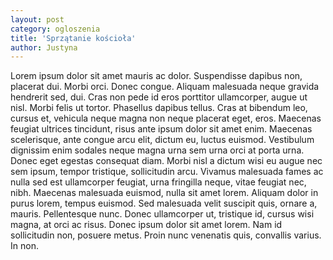 ```yaml
---
layout: post
category: ogloszenia
title: 'Sprzątanie kościoła'
author: Justyna
---
```


<p>Lorem ipsum dolor sit amet mauris ac dolor. Suspendisse dapibus non, placerat dui. Morbi orci. Donec congue. Aliquam malesuada neque gravida hendrerit sed, dui. Cras non pede id eros porttitor ullamcorper, augue ut nisl. Morbi felis ut tortor. Phasellus dapibus tellus. Cras at bibendum leo, cursus et, vehicula neque magna non neque placerat eget, eros. Maecenas feugiat ultrices tincidunt, risus ante ipsum dolor sit amet enim. Maecenas scelerisque, ante congue arcu elit, dictum eu, luctus euismod. Vestibulum dignissim enim sodales neque magna urna sem urna orci at porta urna. Donec eget egestas consequat diam. Morbi nisl a dictum wisi eu augue nec sem ipsum, tempor tristique, sollicitudin arcu. Vivamus malesuada fames ac nulla sed est ullamcorper feugiat, urna fringilla neque, vitae feugiat nec, nibh. Maecenas malesuada euismod, nulla sit amet lorem. Aliquam dolor in purus lorem, tempus euismod. Sed malesuada velit suscipit quis, ornare a, mauris. Pellentesque nunc. Donec ullamcorper ut, tristique id, cursus wisi magna, at orci ac risus. Donec ipsum dolor sit amet lorem. Nam id sollicitudin non, posuere metus. Proin nunc venenatis quis, convallis varius. In non.</p>

